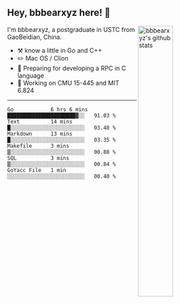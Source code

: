 ## Hey, bbbearxyz here! :wave:

<img align="right" alt="bbbearxyz's github stats" width="40%" src="https://github-readme-stats.vercel.app/api?username=bbbearxyz&show_icons=true">

I'm bbbearxyz, a postgraduate in USTC from GaoBeidian, China.

-   :hammer_and_pick:    know a little in Go and C++
-   :pencil2: Mac OS / Clion
-   :seedling: Preparing for developing a RPC in C language 
-   :thinking: Working on CMU 15-445 and MIT 6.824
---
<!--START_SECTION:waka-->

```text
Go            6 hrs 6 mins    ██████████████████████▓░░   91.03 %
Text          14 mins         █░░░░░░░░░░░░░░░░░░░░░░░░   03.48 %
Markdown      13 mins         █░░░░░░░░░░░░░░░░░░░░░░░░   03.35 %
Makefile      3 mins          ▒░░░░░░░░░░░░░░░░░░░░░░░░   00.88 %
SQL           3 mins          ▒░░░░░░░░░░░░░░░░░░░░░░░░   00.84 %
GoYacc File   1 min           ░░░░░░░░░░░░░░░░░░░░░░░░░   00.40 %
```

<!--END_SECTION:waka-->

